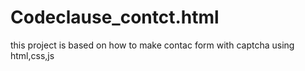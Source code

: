 # Codeclause_contct.html
this project is based on how to make contac form with captcha using html,css,js
